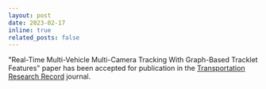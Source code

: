 ```yaml
---
layout: post
date: 2023-02-17
inline: true
related_posts: false
---
```


"Real-Time Multi-Vehicle Multi-Camera Tracking With Graph-Based Tracklet Features" paper has been accepted for publication in the [Transportation Research Record](https://journals.sagepub.com/home/trr) journal.